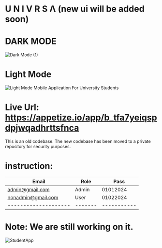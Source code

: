 # U N I V R S Λ (new ui will be added soon)
# DARK MODE
![Dark Mode (1)](https://github.com/user-attachments/assets/91008e5a-b8fa-4e3e-9241-6a7176403636)
# Light Mode
![Light Mode](https://github.com/user-attachments/assets/da9313d2-cbf0-40ac-ba02-08d938f3b13d)
Mobile Application For University Students
# Live Url: https://appetize.io/app/b_tfa7yeiqspdpjwqadhrttsfnca
This is an old codebase. The new codebase has been moved to a private repository for security purposes.
# instruction:
| Email              | Role  | Pass      |
|--------------------|-------|-----------|
| admin@gmail.com    | Admin | 01012024  |
| nonadmin@gmail.com | User  | 01022024  |
|--------------------|-------|-----------|
# Note: We are still working on it.
![StudentApp](https://github.com/user-attachments/assets/f72d4d2c-d1ba-4407-b072-e81067c13ad7)

